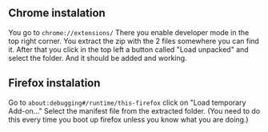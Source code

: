 ## Chrome instalation
You go to ``chrome://extensions/`` There you enable developer mode in the top right corner. You extract the zip with the 2 files somewhere you can find it. After that you click in the top left a button called "Load unpacked" and select the folder. And it should be added and working.

## Firefox instalation
Go to ``about:debugging#/runtime/this-firefox`` click on "Load temporary Add-on..." Select the manifest file from the extracted folder. (You need to do this every time you boot up firefox unless you know what you are doing.)